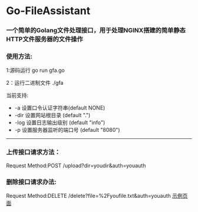 # Go-FileAssistant
### 一个简单的Golang文件处理接口，用于处理NGINX搭建的简单静态HTTP文件服务器的文件操作

### 使用方法:
1:源码运行
 go run gfa.go
 
2：运行二进制文件
 ./gfa

当前支持:
* -a 设置口令认证字符串(default NONE)
*  -dir 设置网站根目录 (default ".")
*  -log 设置日志输出级别 (default "info")
*  -p 设置服务器监听的端口号 (default "8080")
***
### 上传接口请求方法：
Request Method:POST
/upload?dir=youdir&auth=youauth
### 删除接口请求办法:
Request Method:DELETE
/delete?file=%2Fyoufile.txt&auth=youauth
[示例页面](https://files.gitlx.com)
